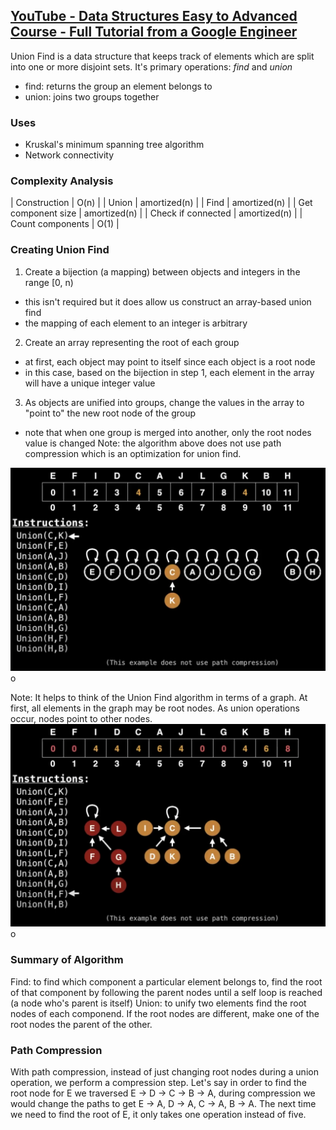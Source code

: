 ## [YouTube - Data Structures Easy to Advanced Course - Full Tutorial from a Google Engineer](https://youtu.be/RBSGKlAvoiM?t=8907)
Union Find is a data structure that keeps track of elements which are split into one or more disjoint sets. It's primary operations: *find* and *union*
- find: returns the group an element belongs to
- union: joins two groups together

### Uses
- Kruskal's minimum spanning tree algorithm
- Network connectivity

### Complexity Analysis
| Construction | O(n) |
| Union | amortized(n) |
| Find | amortized(n) |
| Get component size | amortized(n) |
| Check if connected | amortized(n) |
| Count components | O(1) |

### Creating Union Find
1. Create a bijection (a mapping) between objects and integers in the range \[0, n)
  - this isn't required but it does allow us construct an array-based union find
  - the mapping of each element to an integer is arbitrary
2. Create an array representing the root of each group
  - at first, each object may point to itself since each object is a root node
  - in this case, based on the bijection in step 1, each element in the array will have a unique integer value
3. As objects are unified into groups, change the values in the array to "point to" the new root node of the group
  - note that when one group is merged into another, only the root nodes value is changed
Note: the algorithm above does not use path compression which is an optimization for union find.

![alt text](./imgs/union-find.png "Representation of a union operation")o

Note: It helps to think of the Union Find algorithm in terms of a graph. At first, all elements in the graph may be root nodes. As union operations occur, nodes point to other nodes.
![alt text](./imgs/union-find-complete.png "Representation of a union operation")o

### Summary of Algorithm
Find: to find which component a particular element belongs to, find the root of that component by following the parent nodes until a self loop is reached (a node who's parent is itself)
Union: to unify two elements find the root nodes of each componend. If the root nodes are different, make one of the root nodes the parent of the other.

### Path Compression
With path compression, instead of just changing root nodes during a union operation, we perform a compression step.  Let's say in order to find the root node for E we traversed E -> D -> C -> B -> A, during compression we would change the paths to get E -> A, D -> A, C -> A, B -> A. The next time we need to find the root of E, it only takes one operation instead of five.
